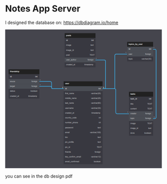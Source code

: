 # Notes App Server

I designed the database on: https://dbdiagram.io/home

<img src='./notes_db_design.png'>

you can see in the db design pdf
